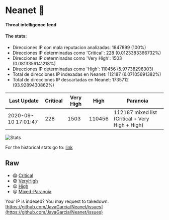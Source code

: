 # Neanet :hocho:
#### Threat intelligence feed
#### The stats:

- Direcciones IP con mala reputacion analizadas: 1847899 (100%)
- Direcciones IP determinadas como 'Critical':  228 (0.0123383366732%)
- Direcciones IP determinadas como 'Very High':  1503 (0.0813356141218%)
- Direcciones IP determinadas como 'High':  110456 (5.97738296303)
- Total de direcciones IP indexadas en Neanet:  112187 (6.07105691382%)
- Total de direcciones IP descartadas en Neanet:  1735712 (93.9289430862%)

| Last Update | Critical | Very High | High | Paranoia |
| --- | --- | --- | --- | --- |
| 2020-09-10 17:01:47 | 228 | 1503 | 110456 | 112187 mixed list (Critical + Very High + High)|

![Stats](https://docs.google.com/spreadsheets/d/e/2PACX-1vSnaNMIXVabIpDJjufMlzH7poXnshF3mgd8Is1g9ytUEzVsP5my4Trn8f-xkoLLQ38xpL3HtmUexLo6/pubchart?oid=501124687&format=image)

For the historical stats go to: [link](/stats.csv)
## Raw
- :scream: [Critical](https://raw.githubusercontent.com/JavaGarcia/Neanet/master/blacklists/neanet_critical.txt)
- :fearful: [VeryHigh](https://raw.githubusercontent.com/JavaGarcia/Neanet/master/blacklists/neanet_veryHigh.txtt)
- :frowning: [High](https://raw.githubusercontent.com/JavaGarcia/Neanet/master/blacklists/neanet_high.txt)
- :dizzy_face: [Mixed-Paranoia](https://raw.githubusercontent.com/JavaGarcia/Neanet/master/blacklists/neanet_all.txt)


Your IP is indexed? You may request to takedown. [https://github.com/JavaGarcia/Neanet/issues](https://github.com/JavaGarcia/Neanet/issues)


















































































































































































































































































































































































































































































































































































































































































































